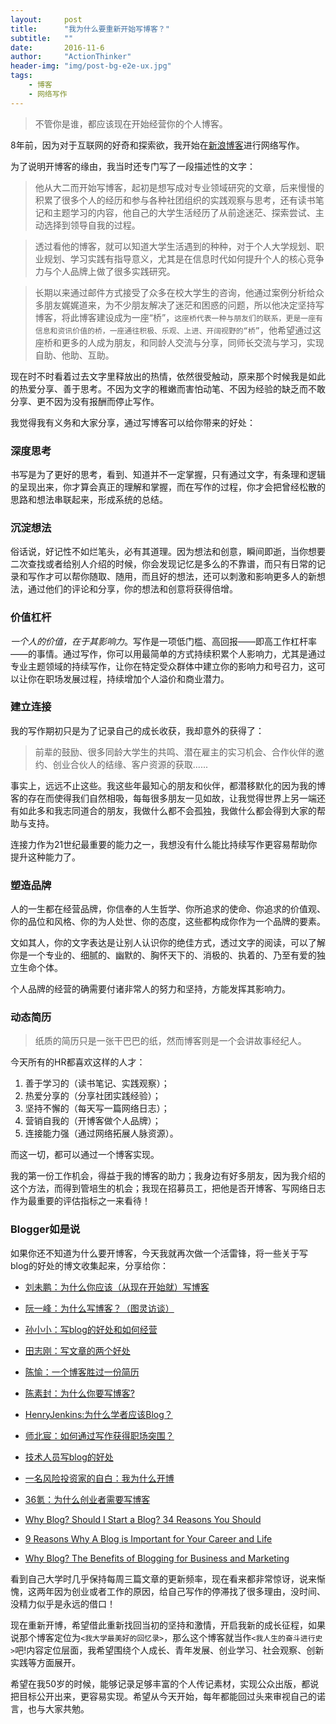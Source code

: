 ```yaml
---
layout:     post
title:      "我为什么要重新开始写博客？"
subtitle:   ""
date:       2016-11-6 
author:     "ActionThinker"
header-img: "img/post-bg-e2e-ux.jpg"
tags:
    - 博客
    - 网络写作
---
```


> 不管你是谁，都应该现在开始经营你的个人博客。 

8年前，因为对于互联网的好奇和探索欲，我开始在[新浪博客](http://blog.sina.com.cn/chenluaihr)进行网络写作。

为了说明开博客的缘由，我当时还专门写了一段描述性的文字：

>他从大二而开始写博客，起初是想写成对专业领域研究的文章，后来慢慢的积累了很多个人的经历和参与各种社团组织的实践观察与思考，还有读书笔记和主题学习的内容，他自己的大学生活经历了从前途迷茫、探索尝试、主动选择到领导自我的过程。 
    
>透过看他的博客，就可以知道大学生活遇到的种种，对于个人大学规划、职业规划、学习实践有指导意义，尤其是在信息时代如何提升个人的核心竞争力与个人品牌上做了很多实践研究。 

>长期以来通过邮件方式接受了众多在校大学生的咨询，他通过案例分析给众多朋友娓娓道来，为不少朋友解决了迷茫和困惑的问题，所以他决定坚持写博客，将此博客建设成为一座“桥”，`这座桥代表一种与朋友们的联系，更是一座有信息和资讯价值的桥，一座通往积极、乐观、上进、开阔视野的“桥”`，他希望通过这座桥和更多的人成为朋友，和同龄人交流与分享，同师长交流与学习，实现自助、他助、互助。

现在时不时看着过去文字里释放出的热情，依然很受触动，原来那个时候我是如此的热爱分享、善于思考。不因为文字的稚嫩而害怕动笔、不因为经验的缺乏而不敢分享、更不因为没有报酬而停止写作。

我觉得我有义务和大家分享，通过写博客可以给你带来的好处：

### 深度思考
书写是为了更好的思考，看到、知道并不一定掌握，只有通过文字，有条理和逻辑的呈现出来，你才算会真正的理解和掌握，而在写作的过程，你才会把曾经松散的思路和想法串联起来，形成系统的总结。

### 沉淀想法
俗话说，好记性不如烂笔头，必有其道理。因为想法和创意，瞬间即逝，当你想要二次查找或者给别人介绍的时候，你会发现记忆是多么的不靠谱，而只有日常的记录和写作才可以帮你随取、随用，而且好的想法，还可以刺激和影响更多人的新想法，通过他们的评论和分享，你的想法和创意将获得倍增。

### 价值杠杆
*一个人的价值，在于其影响力*。写作是一项低门槛、高回报——即高工作杠杆率——的事情。通过写作，你可以用最简单的方式持续积累个人影响力，尤其是通过专业主题领域的持续写作，让你在特定受众群体中建立你的影响力和号召力，这可以让你在职场发展过程，持续增加个人溢价和商业潜力。

### 建立连接
我的写作期初只是为了记录自己的成长收获，我却意外的获得了：

>前辈的鼓励、很多同龄大学生的共鸣、潜在雇主的实习机会、合作伙伴的邀约、创业合伙人的结缘、客户资源的获取......

事实上，远远不止这些。我这些年最知心的朋友和伙伴，都潜移默化的因为我的博客的存在而使得我们自然相吸，每每很多朋友一见如故，让我觉得世界上另一端还有如此多和我志同道合的朋友，我做什么都不会孤独，我做什么都会得到大家的帮助与支持。

连接力作为21世纪最重要的能力之一，我想没有什么能比持续写作更容易帮助你提升这种能力了。

### 塑造品牌
人的一生都在经营品牌，你信奉的人生哲学、你所追求的使命、你追求的价值观、你的品位和风格、你的为人处世、你的态度，这些都构成你作为一个品牌的要素。

文如其人，你的文字表达是让别人认识你的绝佳方式，透过文字的阅读，可以了解你是一个专业的、细腻的、幽默的、胸怀天下的、消极的、执着的、乃至有爱的独立生命个体。

个人品牌的经营的确需要付诸非常人的努力和坚持，方能发挥其影响力。

### 动态简历
>纸质的简历只是一张干巴巴的纸，然而博客则是一个会讲故事经纪人。

今天所有的HR都喜欢这样的人才：

1. 善于学习的（读书笔记、实践观察）；
2. 热爱分享的（分享社团实践经验）；
3. 坚持不懈的（每天写一篇网络日志）；
4. 营销自我的（开博客做个人品牌）；
5. 连接能力强（通过网络拓展人脉资源）。

而这一切，都可以通过一个博客实现。

我的第一份工作机会，得益于我的博客的助力；我身边有好多朋友，因为我介绍的这个方法，而得到管培生的机会；我现在招募员工，把他是否开博客、写网络日志作为最重要的评估指标之一来看待！

### Blogger如是说

如果你还不知道为什么要开博客，今天我就再次做一个活雷锋，将一些关于写blog的好处的博文收集起来，分享给你：


* [刘未鹏：为什么你应该（从现在开始就）写博客](http://mindhacks.cn/2009/02/15/why-you-should-start-blogging-now/)

* [阮一峰：为什么写博客？（图灵访谈）](http://www.ituring.com.cn/article/111023)
 
* [孙小小：写blog的好处和如何经营](http://blog.sina.com.cn/s/blog_a16548c101011psz.html)

* [田志刚：写文章的两个好处](http://tianzhigang.blog.51cto.com/917065/408038/)

* [陈愉：一个博客胜过一份简历](http://globalrencai.com/a-blog-is-better-than-a-resume/)

* [陈素封：为什么你要写博客?](https://zhuanlan.zhihu.com/p/19743861)

* [HenryJenkins:为什么学者应该Blog？](http://ohmymedia.com/2008/04/12/787/)

* [师北宸：如何通过写作获得职场突围？](http://www.jiemian.com/article/452198.html)

* [技术人员写blog的好处](http://blog.csdn.net/johnsonTj/article/details/312157)

* [一名风险投资家的自白：我为什么开博](http://www.fortunechina.com/business/c/2010-10/12/content_42757.htm)

* [36氪：为什么创业者需要写博客](https://36kr.com/p/19279.html)

* [Why Blog? Should I Start a Blog? 34 Reasons You Should](http://howtostartablogonline.net/why-blog/)

* [9 Reasons Why A Blog is Important for Your Career and Life](http://www.jeffbullas.com/2015/10/31/9-reasons-why-a-blog-is-important-career-life/)

* [Why Blog? The Benefits of Blogging for Business and Marketing](http://blog.hubspot.com/marketing/the-benefits-of-business-blogging-ht#sm.0001ixasx710hucs4rtrv156epi60)


看到自己大学时几乎保持每周三篇文章的更新频率，现在看来都非常惊讶，说来惭愧，这两年因为创业或者工作的原因，给自己写作的停滞找了很多理由，没时间、没精力似乎是永远的借口！

现在重新开博，希望借此重新找回当初的坚持和激情，开启我新的成长征程，如果说那个博客定位为`<我大学最美好的回忆录>`，那么这个博客就当作`<我人生的奋斗进行史>`吧!内容定位层面，我希望围绕个人成长、青年发展、创业学习、社会观察、创新实践等方面展开。

希望在我50岁的时候，能够记录足够丰富的个人传记素材，实现公众出版，都说把目标公开出来，更容易实现。希望从今天开始，每年都能回过头来审视自己的诺言，也与大家共勉。



